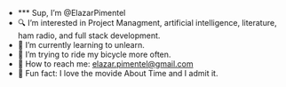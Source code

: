 - *** Sup, I’m @ElazarPimentel
- 🔍 I’m interested in Project Managment, artificial intelligence, literature, ham radio, and full stack development.
- 📘 I’m currently learning to unlearn. 
- 🤝 I’m trying to ride my bicycle more often.
- 📧 How to reach me: elazar.pimentel@gmail.com
- 🚀 Fun fact: I love the movide About Time and I admit it.

